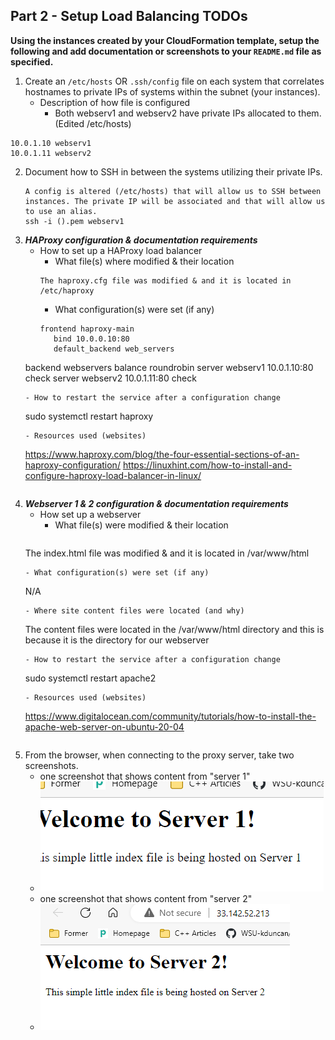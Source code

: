 ## Part 2 - Setup Load Balancing TODOs

**Using the instances created by your CloudFormation template, setup the following and add documentation or screenshots to your `README.md` file as specified.**

1. Create an `/etc/hosts` OR `.ssh/config` file on each system that correlates hostnames to private IPs of systems within the subnet (your instances).
	- Description of how file is configured
		- Both webserv1 and webserv2 have private IPs allocated to them. (Edited /etc/hosts)
```
10.0.1.10 webserv1
10.0.1.11 webserv2
```
2. Document how to SSH in between the systems utilizing their private IPs.
	```
	A config is altered (/etc/hosts) that will allow us to SSH between instances. The private IP will be associated and that will allow us to use an alias.
	ssh -i ().pem webserv1
	```
3. **_HAProxy configuration & documentation requirements_**
   - How to set up a HAProxy load balancer
     - What file(s) where modified & their location
	 ```
	 The haproxy.cfg file was modified & and it is located in /etc/haproxy
	 ```
     - What configuration(s) were set (if any)
	 ```
	 frontend haproxy-main
		bind 10.0.0.10:80
        default_backend web_servers 

	backend webservers
		balance roundrobin
		server webserv1 10.0.1.10:80 check
		server webserv2 10.0.1.11:80 check
	 ```
     - How to restart the service after a configuration change
	 ```
	 sudo systemctl restart haproxy
	 ```
     - Resources used (websites)
	 ```
	 https://www.haproxy.com/blog/the-four-essential-sections-of-an-haproxy-configuration/
	 https://linuxhint.com/how-to-install-and-configure-haproxy-load-balancer-in-linux/
	 ```
4. **_Webserver 1 & 2 configuration & documentation requirements_**
   - How set up a webserver
     - What file(s) were modified & their location
	 ```
	The index.html file was modified & and it is located in /var/www/html
	 ```
     - What configuration(s) were set (if any)
	 ```
	 N/A
	 ```	 
     - Where site content files were located (and why)
	 ```
	 The content files were located in the /var/www/html directory and this is because it is the directory for our webserver
	 ```	 
     - How to restart the service after a configuration change
	 ```
	 sudo systemctl restart apache2
	 ```	 
     - Resources used (websites)
	 ```
	 https://www.digitalocean.com/community/tutorials/how-to-install-the-apache-web-server-on-ubuntu-20-04
	 ```	 
5. From the browser, when connecting to the proxy server, take two screenshots.
   - one screenshot that shows content from "server 1"
   - ![webserv1](images/s1.png)
   - one screenshot that shows content from "server 2"
   - ![webserv2](images/se2.png)